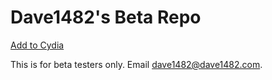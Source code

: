 # Dave1482's Beta Repo

<a href="cydia://url/https://cydia.saurik.com/api/share#?source=https://beta.dave1482.com/" class="btn btn-github"><span class="icon"></span>Add to Cydia</a>

This is for beta testers only. Email dave1482@dave1482.com.
